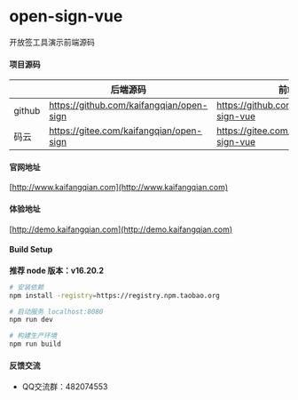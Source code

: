# open-sign-vue
开放签工具演示前端源码

#### 项目源码
|     |   后端源码  |   前端源码  |
|---  |--- | --- |
|  github   |  https://github.com/kaifangqian/open-sign   |  https://github.com/kaifangqian/open-sign-vue  |
|  码云   |  https://gitee.com/kaifangqian/open-sign   |  https://gitee.com/kaifangqian/open-sign-vue  |

#### 官网地址
[http://www.kaifangqian.com](http://www.kaifangqian.com)

#### 体验地址
[http://demo.kaifangqian.com](http://demo.kaifangqian.com)

#### Build Setup
**推荐 node 版本：v16.20.2**
``` bash
# 安装依赖
npm install -registry=https://registry.npm.taobao.org

# 启动服务 localhost:8080
npm run dev

# 构建生产环境
npm run build
```


#### 反馈交流

- QQ交流群：482074553
